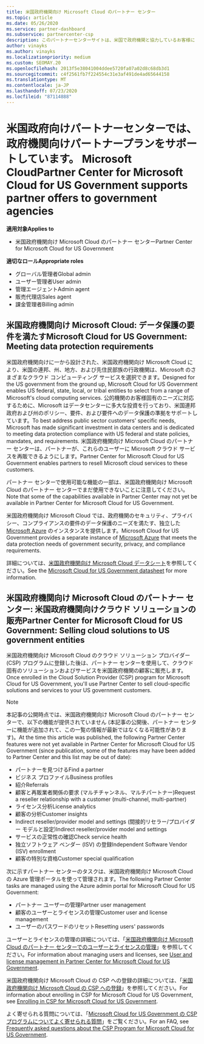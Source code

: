 ```yaml
---
title: 米国政府機関向け Microsoft Cloud のパートナー センター
ms.topic: article
ms.date: 05/26/2020
ms.service: partner-dashboard
ms.subservice: partnercenter-csp
description: このパートナーセンターサイトは、米国で政府機関と協力しているお客様に Microsoft のクラウドソリューションを提供する Microsoft パートナーを対象としています。
author: vinayks
ms.author: vinayks
ms.localizationpriority: medium
ms.custom: SEOMAY.20
ms.openlocfilehash: 2013f5e38041004ddee5720fa07a02d8c68db3d1
ms.sourcegitcommit: c4f2561fb7f224554c31e3af491de4ad65644158
ms.translationtype: MT
ms.contentlocale: ja-JP
ms.lasthandoff: 07/23/2020
ms.locfileid: "87114888"
---
```

# <a name="partner-center-for-microsoft-cloud-for-us-government-supports-partner-offers-to-government-agencies"></a><span data-ttu-id="8d2f5-103">米国政府向けパートナーセンターでは、政府機関向けパートナープランをサポートしています。 Microsoft Cloud</span><span class="sxs-lookup"><span data-stu-id="8d2f5-103">Partner Center for Microsoft Cloud for US Government supports partner offers to government agencies</span></span>

<span data-ttu-id="8d2f5-104">**適用対象**</span><span class="sxs-lookup"><span data-stu-id="8d2f5-104">**Applies to**</span></span>

- <span data-ttu-id="8d2f5-105">米国政府機関向け Microsoft Cloud のパートナー センター</span><span class="sxs-lookup"><span data-stu-id="8d2f5-105">Partner Center for Microsoft Cloud for US Government</span></span>

<span data-ttu-id="8d2f5-106">**適切なロール**</span><span class="sxs-lookup"><span data-stu-id="8d2f5-106">**Appropriate roles**</span></span>

- <span data-ttu-id="8d2f5-107">グローバル管理者</span><span class="sxs-lookup"><span data-stu-id="8d2f5-107">Global admin</span></span>
- <span data-ttu-id="8d2f5-108">ユーザー管理者</span><span class="sxs-lookup"><span data-stu-id="8d2f5-108">User admin</span></span>
- <span data-ttu-id="8d2f5-109">管理エージェント</span><span class="sxs-lookup"><span data-stu-id="8d2f5-109">Admin agent</span></span>
- <span data-ttu-id="8d2f5-110">販売代理店</span><span class="sxs-lookup"><span data-stu-id="8d2f5-110">Sales agent</span></span>
- <span data-ttu-id="8d2f5-111">課金管理者</span><span class="sxs-lookup"><span data-stu-id="8d2f5-111">Billing admin</span></span>

## <a name="microsoft-cloud-for-us-government-meeting-data-protection-requirements"></a><span data-ttu-id="8d2f5-112">米国政府機関向け Microsoft Cloud: データ保護の要件を満たす</span><span class="sxs-lookup"><span data-stu-id="8d2f5-112">Microsoft Cloud for US Government: Meeting data protection requirements</span></span>

<span data-ttu-id="8d2f5-113">米国政府機関向けに一から設計された、米国政府機関向け Microsoft Cloud により、米国の連邦、州、地方、および先住民部族の行政機関は、Microsoft のさまざまなクラウド コンピューティング サービスを選択できます。</span><span class="sxs-lookup"><span data-stu-id="8d2f5-113">Designed for the US government from the ground up, Microsoft Cloud for US Government enables US federal, state, local, or tribal entities to select from a range of Microsoft's cloud computing services.</span></span> <span data-ttu-id="8d2f5-114">公的機関のお客様固有のニーズに対応するために、Microsoft はデータセンターに多大な投資を行っており、米国連邦政府および州のポリシー、要件、および要件へのデータ保護の準拠をサポートしています。</span><span class="sxs-lookup"><span data-stu-id="8d2f5-114">To best address public sector customers' specific needs, Microsoft has made significant investment in data centers and is dedicated to meeting data protection compliance with US federal and state policies, mandates, and requirements.</span></span> <span data-ttu-id="8d2f5-115">米国政府機関向け Microsoft Cloud のパートナー センターは、パートナーが、これらのユーザーに Microsoft クラウド サービスを再販できるようにします。</span><span class="sxs-lookup"><span data-stu-id="8d2f5-115">Partner Center for Microsoft Cloud for US Government enables partners to resell Microsoft cloud services to these customers.</span></span>

<span data-ttu-id="8d2f5-116">パートナー センターで使用可能な機能の一部は、米国政府機関向け Microsoft Cloud のパートナー センターでまだ使用できないことに注意してください。</span><span class="sxs-lookup"><span data-stu-id="8d2f5-116">Note that some of the capabilities available in Partner Center may not yet be available in Partner Center for Microsoft Cloud for US Government.</span></span>

<span data-ttu-id="8d2f5-117">米国政府機関向け Microsoft Cloud では、政府機関のセキュリティ、プライバシー、コンプライアンスの要件のデータ保護のニーズを満たす、独立した [Microsoft Azure](https://azure.microsoft.com/overview/clouds/government/) のインスタンスを提供します。</span><span class="sxs-lookup"><span data-stu-id="8d2f5-117">Microsoft Cloud for US Government provides a separate instance of [Microsoft Azure](https://azure.microsoft.com/overview/clouds/government/) that meets the data protection needs of government security, privacy, and compliance requirements.</span></span> 

<span data-ttu-id="8d2f5-118">詳細については、[米国政府機関向け Microsoft Cloud データシート](https://download.microsoft.com/download/C/9/C/C9CA3002-DFC4-4ADA-841F-DF42AEC042FB/Microsoft_Azure_Government_Datasheet_EN_US.PDF)を参照してください。</span><span class="sxs-lookup"><span data-stu-id="8d2f5-118">See the [Microsoft Cloud for US Government datasheet](https://download.microsoft.com/download/C/9/C/C9CA3002-DFC4-4ADA-841F-DF42AEC042FB/Microsoft_Azure_Government_Datasheet_EN_US.PDF) for more information.</span></span>

## <a name="partner-center-for-microsoft-cloud-for-us-government-selling-cloud-solutions-to-us-government-entities"></a><span data-ttu-id="8d2f5-119">米国政府機関向け Microsoft Cloud のパートナー センター: 米国政府機関向けクラウド ソリューションの販売</span><span class="sxs-lookup"><span data-stu-id="8d2f5-119">Partner Center for Microsoft Cloud for US Government: Selling cloud solutions to US government entities</span></span>

<span data-ttu-id="8d2f5-120">米国政府機関向け Microsoft Cloud のクラウド ソリューション プロバイダー (CSP) プログラムに登録した後は、パートナー センターを使用して、クラウド固有のソリューションおよびサービスを米国政府機関の顧客に販売します。</span><span class="sxs-lookup"><span data-stu-id="8d2f5-120">Once enrolled in the Cloud Solution Provider (CSP) program for Microsoft Cloud for US Government, you'll use Partner Center to sell cloud-specific solutions and services to your US government customers.</span></span> 

> [!NOTE]  
> <span data-ttu-id="8d2f5-121">本記事の公開時点では、米国政府機関向け Microsoft Cloud のパートナー センターで、以下の機能が提供されていません (本記事の公開後、パートナー センターに機能が追加されて、この一覧の情報が最新ではなくなる可能性があります)。</span><span class="sxs-lookup"><span data-stu-id="8d2f5-121">At the time this article was published, the following Partner Center features were not yet available in Partner Center for Microsoft Cloud for US Government (since publication, some of the features may have been added to Partner Center and this list may be out of date):</span></span>

- <span data-ttu-id="8d2f5-122">パートナーを見つける</span><span class="sxs-lookup"><span data-stu-id="8d2f5-122">Find a partner</span></span>
- <span data-ttu-id="8d2f5-123">ビジネス プロファイル</span><span class="sxs-lookup"><span data-stu-id="8d2f5-123">Business profiles</span></span>
- <span data-ttu-id="8d2f5-124">紹介</span><span class="sxs-lookup"><span data-stu-id="8d2f5-124">Referrals</span></span>
- <span data-ttu-id="8d2f5-125">顧客と再販業者関係の要求 (マルチチャンネル、マルチパートナー)</span><span class="sxs-lookup"><span data-stu-id="8d2f5-125">Request a reseller relationship with a customer (multi-channel, multi-partner)</span></span>
- <span data-ttu-id="8d2f5-126">ライセンス分析</span><span class="sxs-lookup"><span data-stu-id="8d2f5-126">License analytics</span></span>
- <span data-ttu-id="8d2f5-127">顧客の分析</span><span class="sxs-lookup"><span data-stu-id="8d2f5-127">Customer insights</span></span>
- <span data-ttu-id="8d2f5-128">Indirect reseller/provider model and settings (間接的リセラー/プロバイダー モデルと設定)</span><span class="sxs-lookup"><span data-stu-id="8d2f5-128">Indirect reseller/provider model and settings</span></span>
- <span data-ttu-id="8d2f5-129">サービスの正常性の確認</span><span class="sxs-lookup"><span data-stu-id="8d2f5-129">Check service health</span></span>
- <span data-ttu-id="8d2f5-130">独立ソフトウェア ベンダー (ISV) の登録</span><span class="sxs-lookup"><span data-stu-id="8d2f5-130">Independent Software Vendor (ISV) enrollment</span></span>
- <span data-ttu-id="8d2f5-131">顧客の特別な資格</span><span class="sxs-lookup"><span data-stu-id="8d2f5-131">Customer special qualification</span></span>

<span data-ttu-id="8d2f5-132">次に示すパートナー センターのタスクは、米国政府機関向け Microsoft Cloud の Azure 管理ポータルを使って管理されます。</span><span class="sxs-lookup"><span data-stu-id="8d2f5-132">The following Partner Center tasks are managed using the Azure admin portal for Microsoft Cloud for US Government:</span></span> 

- <span data-ttu-id="8d2f5-133">パートナー ユーザーの管理</span><span class="sxs-lookup"><span data-stu-id="8d2f5-133">Partner user management</span></span>
- <span data-ttu-id="8d2f5-134">顧客のユーザーとライセンスの管理</span><span class="sxs-lookup"><span data-stu-id="8d2f5-134">Customer user and license management</span></span>
- <span data-ttu-id="8d2f5-135">ユーザーのパスワードのリセット</span><span class="sxs-lookup"><span data-stu-id="8d2f5-135">Resetting users' passwords</span></span>

<span data-ttu-id="8d2f5-136">ユーザーとライセンスの管理の詳細については、「[米国政府機関向け Microsoft Cloud のパートナー センターでのユーザーとライセンスの管理](user-management-in-partner-center-for-microsoft-us-govt-cloud.md)」を参照してください。</span><span class="sxs-lookup"><span data-stu-id="8d2f5-136">For information about managing users and licenses, see [User and license management in Partner Center for Microsoft Cloud for US Government](user-management-in-partner-center-for-microsoft-us-govt-cloud.md).</span></span>

<span data-ttu-id="8d2f5-137">米国政府機関向け Microsoft Cloud の CSP への登録の詳細については、「[米国政府機関向け Microsoft Cloud の CSP への登録](enroll-in-csp-for-microsoft-us-govt-cloud.md)」を参照してください。</span><span class="sxs-lookup"><span data-stu-id="8d2f5-137">For information about enrolling in CSP for Microsoft Cloud for US Government, see [Enrolling in CSP for Microsoft Cloud for US Government](enroll-in-csp-for-microsoft-us-govt-cloud.md).</span></span>

<span data-ttu-id="8d2f5-138">よく寄せられる質問については、「[Microsoft Cloud for US Government の CSP プログラムについてよく寄せられる質問](faq-for-us-govt-cloud.md)」をご覧ください。</span><span class="sxs-lookup"><span data-stu-id="8d2f5-138">For an FAQ, see [Frequently asked questions about the CSP Program for Microsoft Cloud for US Government](faq-for-us-govt-cloud.md).</span></span>
